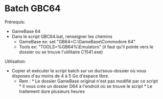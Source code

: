 # Batch GBC64

Prérequis: 
- GameBase 64
- Dans le script GBC64.bat, renseigner les chemins
    - GameBase  ex: set "GB64=C:\GameBase\Commodore 64"
    - Tools     ex: "TOOLS=%GB64%\Emulators" (il faut qu'il pointe vers le dossier ou se trouve l'utilitaire C1541.exe)

Utilisation:
- Copier et exécuter le script batch sur un dur/sous-dossier où vous disposes d'au moins de 4 à 5 Go d'espace libre.
    - Rem : * Le dossier GameBase original n'est pas modifié par ce script
            * Il vous crée un dossier D64 à l'endroit où se trouve le script
            * Le traitement dure plusieurs heures 

